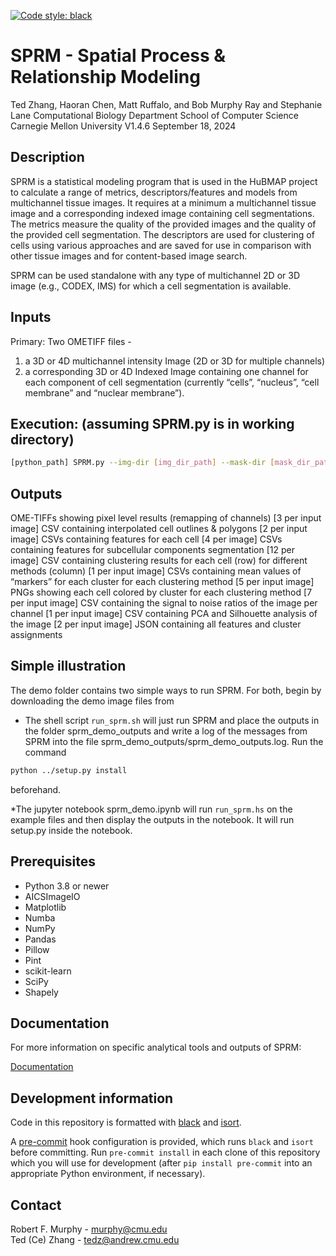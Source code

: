 [![Code style: black](https://img.shields.io/badge/code%20style-black-000000.svg)](https://github.com/psf/black)
# SPRM - Spatial Process & Relationship Modeling
Ted Zhang, Haoran Chen, Matt Ruffalo, and Bob Murphy
Ray and Stephanie Lane Computational Biology Department
School of Computer Science
Carnegie Mellon University
V1.4.6 September 18, 2024

## Description
SPRM is a statistical modeling program that is used in the HuBMAP project to calculate a range of metrics, descriptors/features and models from multichannel tissue images.  It requires at a minimum a multichannel tissue image and a corresponding indexed image containing cell segmentations.  The metrics measure the quality of the provided images and the quality of the provided cell segmentation.  The descriptors are used for clustering of cells using various approaches and are saved for use in comparison with other tissue images and for content-based image search.  

SPRM can be used standalone with any type of multichannel 2D or 3D image (e.g., CODEX, IMS) for which a cell segmentation is available.

## Inputs

Primary: Two OMETIFF files -
1) a 3D or 4D multichannel intensity Image (2D or 3D for multiple channels)
2) a corresponding 3D or 4D Indexed Image containing one channel for each component of cell segmentation (currently “cells”, “nucleus”, “cell membrane” and “nuclear membrane”).

## Execution: (assuming SPRM.py is in working directory)
```bash
[python_path] SPRM.py --img-dir [img_dir_path] --mask-dir [mask_dir_path] --optional-img-dir [optional_img_dir_path] --output_dir [output_dir_path] --options_path [options_file_path] --celltype_labels [labels_file] --processes [number_of_processes_to_use]
```
## Outputs
OME-TIFFs showing pixel level results (remapping of channels) [3 per input image]
CSV containing interpolated cell outlines & polygons [2 per input image]
CSVs containing features for each cell [4 per image]
CSVs containing features for subcellular components segmentation [12 per image]
CSV containing clustering results for each cell (row) for different methods (column) [1 per input image]
CSVs containing mean values of “markers” for each cluster for each clustering method [5 per input image]
PNGs showing each cell colored by cluster for each clustering method [7 per input image]
CSV containing the signal to noise ratios of the image per channel [1 per input image]
CSV containing PCA and Silhouette analysis of the image [2 per input image]
JSON containing all features and cluster assignments

## Simple illustration

The demo folder contains two simple ways to run SPRM.  For both, begin by downloading the demo image files from 

* The shell script `run_sprm.sh` will just run SPRM and place the outputs in the folder sprm_demo_outputs and write a log of the messages from SPRM into the file sprm_demo_outputs/sprm_demo_outputs.log.  Run the command 
```bash
python ../setup.py install
```
beforehand.

*The jupyter notebook sprm_demo.ipynb will run `run_sprm.hs` on the example files and then display the outputs in the notebook. It will run setup.py inside the notebook.

## Prerequisites

* Python 3.8 or newer
* AICSImageIO
* Matplotlib
* Numba
* NumPy
* Pandas
* Pillow
* Pint
* scikit-learn
* SciPy
* Shapely

## Documentation 

For more information on specific analytical tools and outputs of SPRM: 

[Documentation](https://docs.google.com/document/d/1aysD_yRmk_5Lmm2fXIUGCeWnxICpxrJt0Osym99FfWA/edit?usp=sharing)

## Development information

Code in this repository is formatted with [black](https://github.com/psf/black) and
[isort](https://pypi.org/project/isort/).

A [pre-commit](https://pre-commit.com/) hook configuration is provided, which runs `black` and `isort` before committing.
Run `pre-commit install` in each clone of this repository which you will use for development (after `pip install pre-commit`
into an appropriate Python environment, if necessary).

## Contact

Robert F. Murphy - murphy@cmu.edu\
Ted (Ce) Zhang - tedz@andrew.cmu.edu
